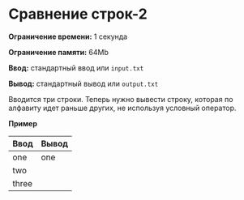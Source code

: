 # Сравнение строк-2

**Ограничение времени:** 1 секунда

**Ограничение памяти:** 64Mb

**Ввод:** стандартный ввод или `input.txt`

**Вывод:** стандартный вывод или `output.txt`

Вводится три строки. Теперь нужно вывести строку, которая по алфавиту идет раньше других, не используя условный оператор.

**Пример**

| Ввод    | Вывод   |
| ------- | ------- |
| one     | one     |
| two     |         |
| three   |         |
